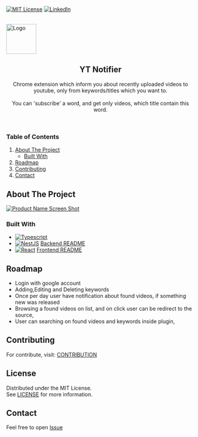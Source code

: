 [![MIT License][license-shield]][license-url]
[![LinkedIn][linkedin-shield]][linkedin-url]


<br />
<div>
  <a href="https://github.com/github_username/repo_name">
    <img src="images/logo.png" alt="Logo" width="80" height="80">
  </a>

<h2 align="center">YT Notifier</h2>

  <p align="center">
    Chrome extension which inform you about recently uploaded videos to youtube, 
    only from keywords/titles which you want to.
    <br/>
    <br/>
    You can 'subscribe' a word, and get only videos, which title contain this word. 
  </p>
</div>

<br/>

<h3>Table of Contents</h3>
  <ol>
    <li>
      <a href="#about-the-project">About The Project</a>
      <ul>
        <li><a href="#built-with">Built With</a></li>
      </ul>
    </li>
    <li><a href="#roadmap">Roadmap</a></li>
    <li><a href="#contributing">Contributing</a></li>
    <li><a href="#contact">Contact</a></li>
  </ol>

## About The Project

[![Product Name Screen Shot][product-screenshot]](https://example.com)

### Built With

* [![Typescript][typescript-shield]][typescript-url]
* [![NestJS][nestjs-shield]][nestjs-url]
  [Backend README](https://github.com/PatrykKuniczak/YT_Search_Plugin/blob/main/nest-app/README.md)
* [![React][react-shield]][react-url]
  [Frontend README](https://github.com/PatrykKuniczak/YT_Search_Plugin/blob/main/react-app/README.md)

## Roadmap

- Login with google account
- Adding,Editing and Deleting keywords
- Once per day user have notification about found videos, if something new was released
- Browsing a found videos on list, and on click user can be redirect to the source,
- User can searching on found videos and keywords inside plugin,

## Contributing

For contribute, visit: [CONTRIBUTION](https://github.com/PatrykKuniczak/YT_Search_Plugin/blob/main/CONTRIBUTION.md)

## License

Distributed under the MIT License.
<br/>
See [LICENSE](https://github.com/PatrykKuniczak/YT_Search_Plugin/blob/main/LICENCE) for more information.

## Contact

Feel free to open [Issue](https://github.com/PatrykKuniczak/YT_Search_Plugin/issues)


<!-- MARKDOWN LINKS & IMAGES -->

[typescript-shield]: https://img.shields.io/badge/Typescript-3178C6?style=flat-square&logo=typescript&logoColor=white

[typescript-url]: https://www.typescriptlang.org/

[license-shield]: https://img.shields.io/github/license/othneildrew/Best-README-Template.svg

[license-url]: https://github.com/PatrykKuniczak/YT_Search_Plugin/blob/main/LICENCE

[linkedin-shield]: https://img.shields.io/badge/-LinkedIn-black.svg?style=for-the-badge&logo=linkedin&colorB=555

[linkedin-url]: https://www.linkedin.com/in/patryk-kuniczak-61b416238

[react-shield]: https://img.shields.io/badge/React-20232A?style=for-the-badge&logo=react&logoColor=61DAFB

[react-url]: https://react.dev/

[nestjs-shield]: https://img.shields.io/badge/nestjs-%23E0234E.svg?style=for-the-badge&logo=nestjs&logoColor=white

[nestjs-url]: https://nestjs.com

[product-screenshot]: images/screenshot.png
